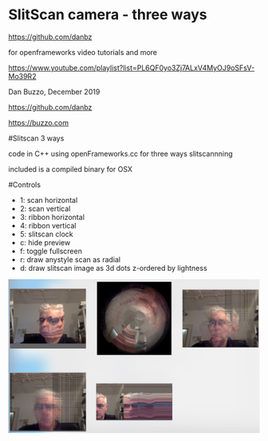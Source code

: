 # SlitScan camera - three ways

https://github.com/danbz


for openframeworks video tutorials and more 

https://www.youtube.com/playlist?list=PL6QF0yo3Zj7ALxV4MyOJ9oSFsV-Mo39R2



Dan Buzzo, December 2019

https://github.com/danbz

https://buzzo.com

#Slitscan 3 ways

code in C++ using openFrameworks.cc for three ways slitscannning

included is a compiled binary for OSX

#Controls

* 1: scan horizontal
* 2: scan vertical
* 3: ribbon horizontal
* 4: ribbon vertical
* 5: slitscan clock 
* c: hide preview
* f: toggle fullscreen
* r: draw anystyle scan as radial
* d: draw slitscan image as 3d dots z-ordered by lightness

 ![screenshot](slitscan-3ways-screenshot.jpg)
